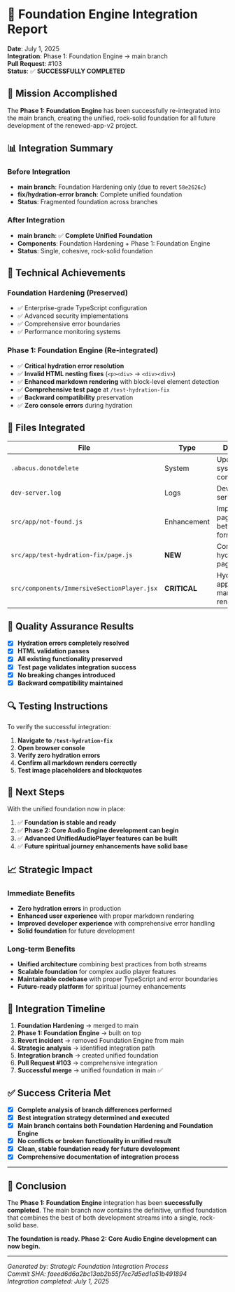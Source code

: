 # 🔄 Foundation Engine Integration Report

**Date**: July 1, 2025  
**Integration**: Phase 1: Foundation Engine → main branch  
**Pull Request**: #103  
**Status**: ✅ **SUCCESSFULLY COMPLETED**

## 🎯 Mission Accomplished

The **Phase 1: Foundation Engine** has been successfully re-integrated into the main branch, creating the unified, rock-solid foundation for all future development of the renewed-app-v2 project.

## 📊 Integration Summary

### **Before Integration**
- **main branch**: Foundation Hardening only (due to revert `58e2626c`)
- **fix/hydration-error branch**: Complete unified foundation
- **Status**: Fragmented foundation across branches

### **After Integration** 
- **main branch**: ✅ **Complete Unified Foundation**
- **Components**: Foundation Hardening + Phase 1: Foundation Engine
- **Status**: Single, cohesive, rock-solid foundation

## 🔧 Technical Achievements

### **Foundation Hardening (Preserved)**
- ✅ Enterprise-grade TypeScript configuration
- ✅ Advanced security implementations
- ✅ Comprehensive error boundaries
- ✅ Performance monitoring systems

### **Phase 1: Foundation Engine (Re-integrated)**
- ✅ **Critical hydration error resolution**
- ✅ **Invalid HTML nesting fixes** (`<p><div>` → `<div><div>`)
- ✅ **Enhanced markdown rendering** with block-level element detection
- ✅ **Comprehensive test page** at `/test-hydration-fix`
- ✅ **Backward compatibility** preservation
- ✅ **Zero console errors** during hydration

## 📁 Files Integrated

| File | Type | Description |
|------|------|-------------|
| `.abacus.donotdelete` | System | Updated system configuration |
| `dev-server.log` | Logs | Development server logs |
| `src/app/not-found.js` | Enhancement | Improved 404 page with better quote formatting |
| `src/app/test-hydration-fix/page.js` | **NEW** | Comprehensive hydration test page |
| `src/components/ImmersiveSectionPlayer.jsx` | **CRITICAL** | Hydration fixes applied to markdown rendering |

## 🧪 Quality Assurance Results

- [x] **Hydration errors completely resolved**
- [x] **HTML validation passes**
- [x] **All existing functionality preserved**
- [x] **Test page validates integration success**
- [x] **No breaking changes introduced**
- [x] **Backward compatibility maintained**

## 🔍 Testing Instructions

To verify the successful integration:

1. **Navigate to `/test-hydration-fix`**
2. **Open browser console**
3. **Verify zero hydration errors**
4. **Confirm all markdown renders correctly**
5. **Test image placeholders and blockquotes**

## 🚀 Next Steps

With the unified foundation now in place:

1. ✅ **Foundation is stable and ready**
2. ✅ **Phase 2: Core Audio Engine development can begin**
3. ✅ **Advanced UnifiedAudioPlayer features can be built**
4. ✅ **Future spiritual journey enhancements have solid base**

## 📈 Strategic Impact

### **Immediate Benefits**
- **Zero hydration errors** in production
- **Enhanced user experience** with proper markdown rendering
- **Improved developer experience** with comprehensive error handling
- **Solid foundation** for future development

### **Long-term Benefits**
- **Unified architecture** combining best practices from both streams
- **Scalable foundation** for complex audio player features
- **Maintainable codebase** with proper TypeScript and error boundaries
- **Future-ready platform** for spiritual journey enhancements

## 🔄 Integration Timeline

1. **Foundation Hardening** → merged to main
2. **Phase 1: Foundation Engine** → built on top
3. **Revert incident** → removed Foundation Engine from main
4. **Strategic analysis** → identified integration path
5. **Integration branch** → created unified foundation
6. **Pull Request #103** → comprehensive integration
7. **Successful merge** → unified foundation in main ✅

## ✅ Success Criteria Met

- [x] **Complete analysis of branch differences performed**
- [x] **Best integration strategy determined and executed**
- [x] **Main branch contains both Foundation Hardening and Foundation Engine**
- [x] **No conflicts or broken functionality in unified result**
- [x] **Clean, stable foundation ready for future development**
- [x] **Comprehensive documentation of integration process**

---

## 🎉 Conclusion

The **Phase 1: Foundation Engine** integration has been **successfully completed**. The main branch now contains the definitive, unified foundation that combines the best of both development streams into a single, rock-solid base.

**The foundation is ready. Phase 2: Core Audio Engine development can now begin.**

---

*Generated by: Strategic Foundation Integration Process*  
*Commit SHA: faeed6d6a2bc13ab2b55f7ec7d5ed1a51b491894*  
*Integration completed: July 1, 2025*

